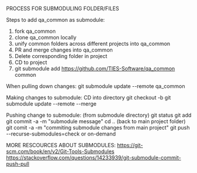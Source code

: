 PROCESS FOR SUBMODULING FOLDER/FILES

Steps to add qa_common as submodule:
1) fork qa_common
2) clone qa_common locally
3) unify common folders across different projects into qa_common
4) PR and merge changes into qa_common
5) Delete corresponding folder in project
6) CD to project
7) git submodule add https://github.com/TIES-Software/qa_common common


When pulling down changes:
git submodule update --remote qa_common


Making changes to submodule:
CD into directory
git checkout -b <branch name>
git submodule update --remote --merge


Pushing change to submodule:
(from submodule directory)
git status
git add
git commit -a -m "submodule message"
cd .. (back to main project folder)
git comit -a -m "commiting submodule changes from main project"
git push --recurse-submodules=check or on-demand


MORE RESCOURCES ABOUT SUBMODULES:
https://git-scm.com/book/en/v2/Git-Tools-Submodules
https://stackoverflow.com/questions/14233939/git-submodule-commit-push-pull
